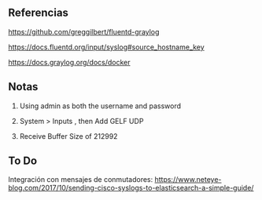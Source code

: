 
## Referencias
https://github.com/greggilbert/fluentd-graylog

https://docs.fluentd.org/input/syslog#source_hostname_key

https://docs.graylog.org/docs/docker


## Notas
1) Using admin as both the username and password

2) System > Inputs , then Add GELF UDP

3) Receive Buffer Size of 212992

## To Do
Integración con mensajes de conmutadores: https://www.neteye-blog.com/2017/10/sending-cisco-syslogs-to-elasticsearch-a-simple-guide/

